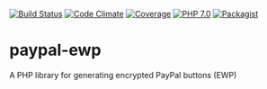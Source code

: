 [![Build Status](https://img.shields.io/travis/patrickkerrigan/paypal-ewp.svg?style=flat-square)](https://travis-ci.org/patrickkerrigan/paypal-ewp) [![Code Climate](https://img.shields.io/codeclimate/maintainability/patrickkerrigan/paypal-ewp.svg?style=flat-square)](https://codeclimate.com/github/patrickkerrigan/paypal-ewp) [![Coverage](https://img.shields.io/codeclimate/c/patrickkerrigan/paypal-ewp.svg?style=flat-square)](https://codeclimate.com/github/patrickkerrigan/paypal-ewp) [![PHP 7.0](https://img.shields.io/badge/php-7.0-blue.svg?style=flat-square)](http://php.net/) [![Packagist](https://img.shields.io/packagist/v/pkerrigan/paypal-ewp.svg?style=flat-square)](https://packagist.org/packages/pkerrigan/paypal-ewp)

# paypal-ewp
A PHP library for generating encrypted PayPal buttons (EWP)
